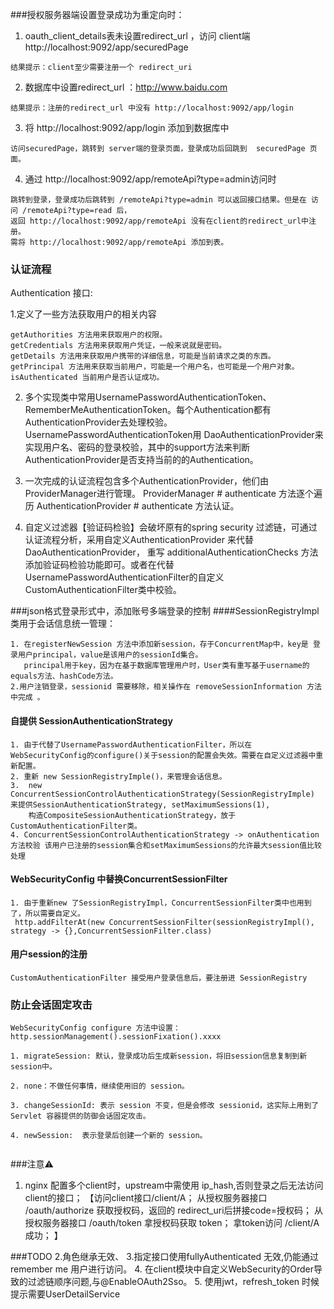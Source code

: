 ###授权服务器端设置登录成功为重定向时：
1. oauth_client_details表未设置redirect_url ，访问 client端 http://localhost:9092/app/securedPage
```
结果提示：client至少需要注册一个 redirect_uri
```
2. 数据库中设置redirect_url ：http://www.baidu.com
```
结果提示：注册的redirect_url 中没有 http://localhost:9092/app/login
```

3. 将 http://localhost:9092/app/login 添加到数据库中
```
访问securedPage，跳转到 server端的登录页面，登录成功后回跳到  securedPage 页面。
```
4. 通过 http://localhost:9092/app/remoteApi?type=admin访问时
```
跳转到登录，登录成功后跳转到 /remoteApi?type=admin 可以返回接口结果。但是在 访问 /remoteApi?type=read 后，
返回 http://localhost:9092/app/remoteApi 没有在client的redirect_url中注册。
需将 http://localhost:9092/app/remoteApi 添加到表。
```

### 认证流程
Authentication 接口:

1.定义了一些方法获取用户的相关内容
```
getAuthorities 方法用来获取用户的权限。
getCredentials 方法用来获取用户凭证，一般来说就是密码。
getDetails 方法用来获取用户携带的详细信息，可能是当前请求之类的东西。
getPrincipal 方法用来获取当前用户，可能是一个用户名，也可能是一个用户对象。
isAuthenticated 当前用户是否认证成功。
```
2. 多个实现类中常用UsernamePasswordAuthenticationToken、RememberMeAuthenticationToken。每个Authentication都有AuthenticationProvider去处理校验。UsernamePasswordAuthenticationToken用
    DaoAuthenticationProvider来实现用户名、密码的登录校验，其中的support方法来判断AuthenticationProvider是否支持当前的的Authentication。
    
3. 一次完成的认证流程包含多个AuthenticationProvider，他们由ProviderManager进行管理。 ProviderManager # authenticate 方法逐个遍历 AuthenticationProvider # authenticate 方法认证。

4. 自定义过滤器【验证码检验】会破坏原有的spring security 过滤链，可通过认证流程分析，采用自定义AuthenticationProvider 来代替DaoAuthenticationProvider，
   重写 additionalAuthenticationChecks 方法添加验证码检验功能即可。或者在代替UsernamePasswordAuthenticationFilter的自定义CustomAuthenticationFilter类中校验。

###json格式登录形式中，添加账号多端登录的控制
####SessionRegistryImpl 类用于会话信息统一管理：
```
1. 在registerNewSession 方法中添加新session，存于ConcurrentMap中，key是 登录用户principal，value是该用户的sessionId集合。
   principal用于key，因为在基于数据库管理用户时，User类有重写基于username的equals方法、hashCode方法。
2.用户注销登录，sessionid 需要移除，相关操作在 removeSessionInformation 方法中完成 。
```
#### 自提供 SessionAuthenticationStrategy
```
1. 由于代替了UsernamePasswordAuthenticationFilter，所以在WebSecurityConfig的configure()关于session的配置会失效。需要在自定义过滤器中重新配置。
2. 重新 new SessionRegistryImple()，来管理会话信息。
3.  new  ConcurrentSessionControlAuthenticationStrategy(SessionRegistryImple) 来提供SessionAuthenticationStrategy, setMaximumSessions(1), 
    构造CompositeSessionAuthenticationStrategy，放于CustomAuthenticationFilter类。
4. ConcurrentSessionControlAuthenticationStrategy -> onAuthentication 方法校验 该用户已注册的session集合和setMaximumSessions的允许最大session值比较处理
```
#### WebSecurityConfig 中替换ConcurrentSessionFilter
```
1. 由于重新new 了SessionRegistryImpl，ConcurrentSessionFilter类中也用到了，所以需要自定义。
 http.addFilterAt(new ConcurrentSessionFilter(sessionRegistryImpl(), strategy -> {},ConcurrentSessionFilter.class)
```
#### 用户session的注册
```
CustomAuthenticationFilter 接受用户登录信息后，要注册进 SessionRegistry
```

### 防止会话固定攻击
```
WebSecurityConfig configure 方法中设置：http.sessionManagement().sessionFixation().xxxx

1. migrateSession: 默认，登录成功后生成新session，将旧session信息复制到新session中。

2. none：不做任何事情，继续使用旧的 session。

3. changeSessionId: 表示 session 不变，但是会修改 sessionid，这实际上用到了 Servlet 容器提供的防御会话固定攻击。

4. newSession:  表示登录后创建一个新的 session。
  
```
###注意⚠️
1. nginx 配置多个client时，upstream中需使用 ip_hash,否则登录之后无法访问client的接口；
   【访问client接口/client/A；
       从授权服务器接口 /oauth/authorize 获取授权码，返回的 redirect_uri后拼接code=授权码；
       从授权服务器接口 /oauth/token 拿授权码获取 token；
       拿token访问 /client/A 成功；
     】


###TODO
2.角色继承无效、
3.指定接口使用fullyAuthenticated 无效,仍能通过remember me 用户进行访问。
4. 在client模块中自定义WebSecurity的Order导致的过滤链顺序问题,与@EnableOAuth2Sso。
5. 使用jwt，refresh_token 时候 提示需要UserDetailService